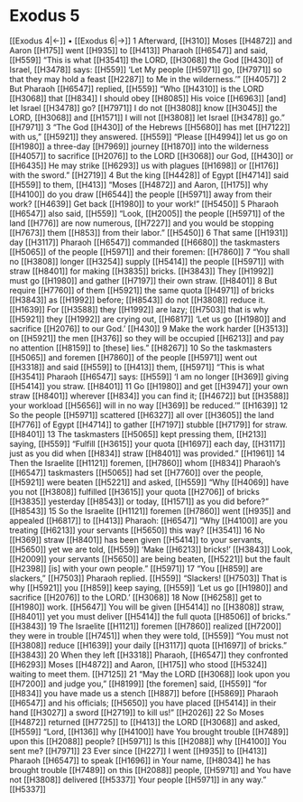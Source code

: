 # Exodus 5
[[Exodus 4|←]] • [[Exodus 6|→]]
1 Afterward, [[H310]] Moses [[H4872]] and Aaron [[H175]] went [[H935]] to [[H413]] Pharaoh [[H6547]] and said, [[H559]] “This is what [[H3541]] the LORD, [[H3068]] the God [[H430]] of Israel, [[H3478]] says: [[H559]] ‘Let My people [[H5971]] go, [[H7971]] so that they may hold a feast [[H2287]] to Me  in the wilderness.’” [[H4057]] 
2 But Pharaoh [[H6547]] replied, [[H559]] “Who [[H4310]] is the LORD [[H3068]] that [[H834]] I should obey [[H8085]] His voice [[H6963]] [and] let Israel [[H3478]] go? [[H7971]] I do not [[H3808]] know [[H3045]] the LORD, [[H3068]] and [[H1571]] I will not [[H3808]] let Israel [[H3478]] go.” [[H7971]] 
3 “The God [[H430]] of the Hebrews [[H5680]] has met [[H7122]] with us,” [[H5921]] they answered. [[H559]] “Please [[H4994]] let us go on [[H1980]] a three-day [[H7969]] journey [[H1870]] into the wilderness [[H4057]] to sacrifice [[H2076]] to the LORD [[H3068]] our God, [[H430]] or [[H6435]] He may strike [[H6293]] us with plagues [[H1698]] or [[H176]] with the sword.” [[H2719]] 
4 But the king [[H4428]] of Egypt [[H4714]] said [[H559]] to them, [[H413]] “Moses [[H4872]] and Aaron, [[H175]] why [[H4100]] do you draw [[H6544]] the people [[H5971]] away from their work? [[H4639]] Get back [[H1980]] to your work!” [[H5450]] 
5 Pharaoh [[H6547]] also said, [[H559]] “Look, [[H2005]] the people [[H5971]] of the land [[H776]] are now numerous, [[H7227]] and you would be stopping [[H7673]] them [[H853]] from their labor.” [[H5450]] 
6 That same [[H1931]] day [[H3117]] Pharaoh [[H6547]] commanded [[H6680]] the taskmasters [[H5065]] of the people [[H5971]] and their foremen: [[H7860]] 
7 “You shall no [[H3808]] longer [[H3254]] supply [[H5414]] the people [[H5971]] with straw [[H8401]] for making [[H3835]] bricks. [[H3843]] They [[H1992]] must go [[H1980]] and gather [[H7197]] their own  straw. [[H8401]] 
8 But require [[H7760]] of them [[H5921]] the same quota [[H4971]] of bricks [[H3843]] as [[H1992]] before; [[H8543]] do not [[H3808]] reduce it. [[H1639]] For [[H3588]] they [[H1992]] are lazy; [[H7503]] that is why [[H5921]] they [[H1992]] are crying out, [[H6817]] ‘Let us go [[H1980]] and sacrifice [[H2076]] to our God.’ [[H430]] 
9 Make the work harder [[H3513]] on [[H5921]] the men [[H376]] so they will be occupied [[H6213]] and pay no attention [[H8159]] to [these] lies.” [[H8267]] 
10 So the taskmasters [[H5065]] and foremen [[H7860]] of the people [[H5971]] went out [[H3318]] and said [[H559]] to [[H413]] them, [[H5971]] “This is what [[H3541]] Pharaoh [[H6547]] says: [[H559]] ‘I am no longer [[H369]] giving [[H5414]] you  straw. [[H8401]] 
11 Go [[H1980]] and get [[H3947]] your own  straw [[H8401]] wherever [[H834]] you can find it; [[H4672]] but [[H3588]] your workload [[H5656]] will in no way [[H369]] be reduced.’” [[H1639]] 
12 So the people [[H5971]] scattered [[H6327]] all over [[H3605]] the land [[H776]] of Egypt [[H4714]] to gather [[H7197]] stubble [[H7179]] for straw. [[H8401]] 
13 The taskmasters [[H5065]] kept pressing them, [[H213]] saying, [[H559]] “Fulfill [[H3615]] your quota [[H1697]] each day, [[H3117]] just as you did when [[H834]] straw [[H8401]] was provided.” [[H1961]] 
14 Then the Israelite [[H1121]] foremen, [[H7860]] whom [[H834]] Pharaoh’s [[H6547]] taskmasters [[H5065]] had set [[H7760]] over the people, [[H5921]] were beaten [[H5221]] and asked, [[H559]] “Why [[H4069]] have you not [[H3808]] fulfilled [[H3615]] your quota [[H2706]] of bricks [[H3835]] yesterday [[H8543]] or today, [[H1571]] as you did before?” [[H8543]] 
15 So the Israelite [[H1121]] foremen [[H7860]] went [[H935]] and appealed [[H6817]] to [[H413]] Pharaoh: [[H6547]] “Why [[H4100]] are you treating [[H6213]] your servants [[H5650]] this way? [[H3541]] 
16 No [[H369]] straw [[H8401]] has been given [[H5414]] to your servants, [[H5650]] yet we are told, [[H559]] ‘Make [[H6213]] bricks!’ [[H3843]] Look, [[H2009]] your servants [[H5650]] are being beaten, [[H5221]] but the fault [[H2398]] [is] with your own people.” [[H5971]] 
17 “You [[H859]] are slackers,” [[H7503]] Pharaoh replied. [[H559]] “Slackers! [[H7503]] That is why [[H5921]] you [[H859]] keep saying, [[H559]] ‘Let us go [[H1980]] and sacrifice [[H2076]] to the LORD.’ [[H3068]] 
18 Now [[H6258]] get to [[H1980]] work. [[H5647]] You  will be given [[H5414]] no [[H3808]] straw, [[H8401]] yet you must deliver [[H5414]] the full quota [[H8506]] of bricks.” [[H3843]] 
19 The Israelite [[H1121]] foremen [[H7860]] realized [[H7200]] they were in trouble [[H7451]] when they were told, [[H559]] “You must not [[H3808]] reduce [[H1639]] your daily [[H3117]] quota [[H1697]] of bricks.” [[H3843]] 
20 When they left [[H3318]] Pharaoh, [[H6547]] they confronted [[H6293]] Moses [[H4872]] and Aaron, [[H175]] who stood [[H5324]] waiting to meet them. [[H7125]] 
21 “May the LORD [[H3068]] look upon you [[H7200]] and judge you,” [[H8199]] [the foremen] said, [[H559]] “for [[H834]] you have made us a stench [[H887]] before [[H5869]] Pharaoh [[H6547]] and his officials; [[H5650]] you have placed [[H5414]] in their hand [[H3027]] a sword [[H2719]] to kill us!” [[H2026]] 
22 So Moses [[H4872]] returned [[H7725]] to [[H413]] the LORD [[H3068]] and asked, [[H559]] “Lord, [[H136]] why [[H4100]] have You brought trouble [[H7489]] upon this [[H2088]] people? [[H5971]] Is this [[H2088]] why [[H4100]] You sent me? [[H7971]] 
23 Ever since [[H227]] I went [[H935]] to [[H413]] Pharaoh [[H6547]] to speak [[H1696]] in Your name, [[H8034]] he has brought trouble [[H7489]] on this [[H2088]] people, [[H5971]] and You have not [[H3808]] delivered [[H5337]] Your people [[H5971]] in any way.” [[H5337]] 
